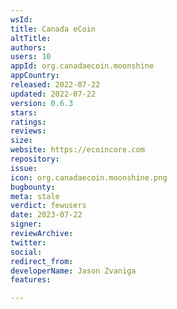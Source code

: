 ```yaml
---
wsId: 
title: Canada eCoin
altTitle: 
authors: 
users: 10
appId: org.canadaecoin.moonshine
appCountry: 
released: 2022-07-22
updated: 2022-07-22
version: 0.6.3
stars: 
ratings: 
reviews: 
size: 
website: https://ecoincore.com
repository: 
issue: 
icon: org.canadaecoin.moonshine.png
bugbounty: 
meta: stale
verdict: fewusers
date: 2023-07-22
signer: 
reviewArchive: 
twitter: 
social: 
redirect_from: 
developerName: Jason Zvaniga
features: 

---
```


